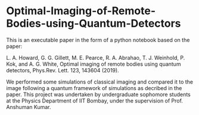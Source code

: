 # Optimal-Imaging-of-Remote-Bodies-using-Quantum-Detectors
This is an executable paper in the form of a python notebook based on the paper: 

L. A. Howard, G. G. Gillett, M. E. Pearce, R. A. Abrahao, T. J. Weinhold, P. Kok, and A. G. White, Optimal imaging of remote bodies using quantum detectors, Phys.Rev. Lett. 123, 143604 (2019). 

We performed some simulations of classical imaging and compared it to the image following a quantum framework of simulations as decribed in the paper. This project was undertaken by undergraduate sophomore students at the Physics Department of IIT Bombay, under the supervision of Prof. Anshuman Kumar. 
